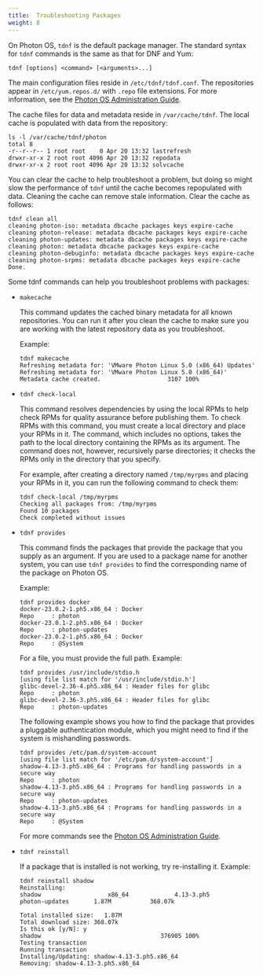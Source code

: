```yaml
---
title:  Troubleshooting Packages
weight: 8
---
```


On Photon OS, `tdnf` is the default package manager. The standard syntax for `tdnf` commands is the same as that for DNF and Yum: 
	
```console
tdnf [options] <command> [<arguments>...]
```

The main configuration files reside in `/etc/tdnf/tdnf.conf`. The repositories appear in `/etc/yum.repos.d/` with `.repo` file extensions. For more information, see the [Photon OS Administration Guide](../administration-guide/).

The cache files for data and metadata reside in `/var/cache/tdnf`. The local cache is populated with data from the repository: 
	
```console
ls -l /var/cache/tdnf/photon
total 8
-r--r--r-- 1 root root    0 Apr 20 13:32 lastrefresh
drwxr-xr-x 2 root root 4096 Apr 20 13:32 repodata
drwxr-xr-x 2 root root 4096 Apr 20 13:32 solvcache
```

You can clear the cache to help troubleshoot a problem, but doing so might slow the performance of `tdnf` until the cache becomes repopulated with data. Cleaning the cache can remove stale information. Clear the cache as follows: 
	
```console
tdnf clean all
cleaning photon-iso: metadata dbcache packages keys expire-cache
cleaning photon-release: metadata dbcache packages keys expire-cache
cleaning photon-updates: metadata dbcache packages keys expire-cache
cleaning photon: metadata dbcache packages keys expire-cache
cleaning photon-debuginfo: metadata dbcache packages keys expire-cache
cleaning photon-srpms: metadata dbcache packages keys expire-cache
Done.
```

Some tdnf commands can help you troubleshoot problems with packages:

- `makecache` 

    This command updates the cached binary metadata for all known repositories. You can run it after you clean the cache to make sure you are working with the latest repository data as you troubleshoot. 
    
    Example:
       
    ```
    tdnf makecache
    Refreshing metadata for: 'VMware Photon Linux 5.0 (x86_64) Updates'
    Refreshing metadata for: 'VMware Photon Linux 5.0 (x86_64)'
    Metadata cache created.                   3107 100%
    ```

- `tdnf check-local`
    
    This command resolves dependencies by using the local RPMs to help check RPMs for quality assurance before publishing them. To check RPMs with this command, you must create a local directory and place your RPMs in it. The command, which includes no options, takes the path to the local directory containing the RPMs as its argument. The command does not, however, recursively parse directories; it checks the RPMs only in the directory that you specify. 
    
    For example, after creating a directory named `/tmp/myrpms` and placing your RPMs in it, you can run the following command to check them:  
		
	```
	tdnf check-local /tmp/myrpms
	Checking all packages from: /tmp/myrpms
	Found 10 packages
	Check completed without issues
	```

- `tdnf provides`
    
	This command finds the packages that provide the package that you supply as an argument. If you are used to a package name for another system, you can use `tdnf provides` to find the corresponding name of the package on Photon OS. 
    
    Example: 

	```    
	tdnf provides docker
	docker-23.0.2-1.ph5.x86_64 : Docker
	Repo     : photon
	docker-23.0.1-2.ph5.x86_64 : Docker
	Repo     : photon-updates
	docker-23.0.2-1.ph5.x86_64 : Docker
	Repo     : @System
	```

    For a file, you must provide the full path. Example: 
	
	```
	tdnf provides /usr/include/stdio.h
	[using file list match for '/usr/include/stdio.h']
	glibc-devel-2.36-4.ph5.x86_64 : Header files for glibc
	Repo     : photon
	glibc-devel-2.36-3.ph5.x86_64 : Header files for glibc
	Repo     : photon-updates
	```

    The following example shows you how to find the package that provides a pluggable authentication module, which you might need to find if the system is mishandling passwords. 

    ```
    tdnf provides /etc/pam.d/system-account
    [using file list match for '/etc/pam.d/system-account']
    shadow-4.13-3.ph5.x86_64 : Programs for handling passwords in a secure way
    Repo     : photon
    shadow-4.13-3.ph5.x86_64 : Programs for handling passwords in a secure way
    Repo     : photon-updates
    shadow-4.13-3.ph5.x86_64 : Programs for handling passwords in a secure way
    Repo     : @System
    ```

    For more commands see the [Photon OS Administration Guide](../administration-guide/).
    
- `tdnf reinstall`
    
	If a package that is installed is not working, try re-installing it. 
        Example:

    ```
    tdnf reinstall shadow
    Reinstalling:
    shadow                   x86_64             4.13-3.ph5               photon-updates       1.87M           368.07k
    
    Total installed size:   1.87M
    Total download size: 368.07k
    Is this ok [y/N]: y
    shadow                                  376905 100%
    Testing transaction
    Running transaction
    Installing/Updating: shadow-4.13-3.ph5.x86_64
    Removing: shadow-4.13-3.ph5.x86_64
    ```
